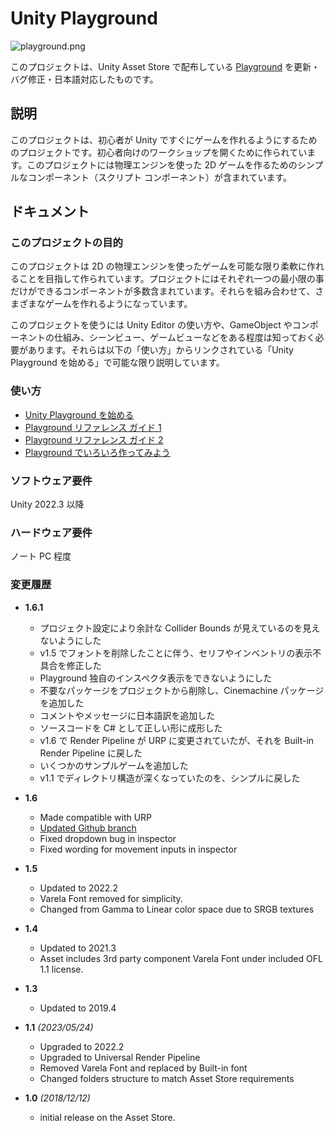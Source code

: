 # Unity Playground

![playground.png](https://imgur.com/NvAFtsp.jpg)

このプロジェクトは、Unity Asset Store で配布している [Playground](https://assetstore.unity.com/packages/templates/tutorials/unity-learn-playground-urp-109917) を更新・バグ修正・日本語対応したものです。

## 説明

このプロジェクトは、初心者が Unity ですぐにゲームを作れるようにするためのプロジェクトです。初心者向けのワークショップを開くために作られています。このプロジェクトには物理エンジンを使った 2D ゲームを作るためのシンプルなコンポーネント（スクリプト コンポーネント）が含まれています。

## ドキュメント

### このプロジェクトの目的

このプロジェクトは 2D の物理エンジンを使ったゲームを可能な限り柔軟に作れることを目指して作られています。プロジェクトにはそれぞれ一つの最小限の事だけができるコンポーネントが多数含まれています。それらを組み合わせて、さまざまなゲームを作れるようになっています。

このプロジェクトを使うには Unity Editor の使い方や、GameObject やコンポーネントの仕組み、シーンビュー、ゲームビューなどをある程度は知っておく必要があります。それらは以下の「使い方」からリンクされている「Unity Playground を始める」で可能な限り説明しています。

### 使い方

- [Unity Playground を始める](http://bboydaisuke.wp.xdomain.jp/2021/04/25/playground/)
- [Playground リファレンス ガイド 1](http://bboydaisuke.wp.xdomain.jp/2021/04/26/playground-reference-guide-1/)
- [Playground リファレンス ガイド 2](http://bboydaisuke.wp.xdomain.jp/2021/04/26/playground-reference-guide-2/)
- [Playground でいろいろ作ってみよう](http://bboydaisuke.wp.xdomain.jp/2022/05/04/make-game-with-playground/)

### ソフトウェア要件

Unity 2022.3 以降

### ハードウェア要件

ノート PC 程度

### 変更履歴

- **1.6.1**
  - プロジェクト設定により余計な Collider Bounds が見えているのを見えないようにした
  - v1.5 でフォントを削除したことに伴う、セリフやインベントリの表示不具合を修正した
  - Playground 独自のインスペクタ表示をできないようにした
  - 不要なパッケージをプロジェクトから削除し、Cinemachine パッケージを追加した
  - コメントやメッセージに日本語訳を追加した
  - ソースコードを C# として正しい形に成形した
  - v1.6 で Render Pipeline が URP に変更されていたが、それを Built-in Render Pipeline に戻した
  - いくつかのサンプルゲームを追加した
  - v1.1 でディレクトリ構造が深くなっていたのを、シンプルに戻した

- **1.6**
  - Made compatible with URP
  - [Updated Github branch](https://github.com/Unity-Technologies/UnityPlayground)
  - Fixed dropdown bug in inspector
  - Fixed wording for movement inputs in inspector

- **1.5**
  - Updated to 2022.2
  - Varela Font removed for simplicity.
  - Changed from Gamma to Linear color space due to SRGB textures

- **1.4**
  - Updated to 2021.3
  - Asset includes 3rd party component Varela Font under included OFL 1.1 license.
  
- **1.3**
  - Updated to 2019.4

- **1.1** _(2023/05/24)_ 
    - Upgraded to 2022.2
    - Upgraded to Universal Render Pipeline
    - Removed Varela Font and replaced by Built-in font
    - Changed folders structure to match Asset Store requirements
- **1.0** _(2018/12/12)_ 
    - initial release on the Asset Store.
